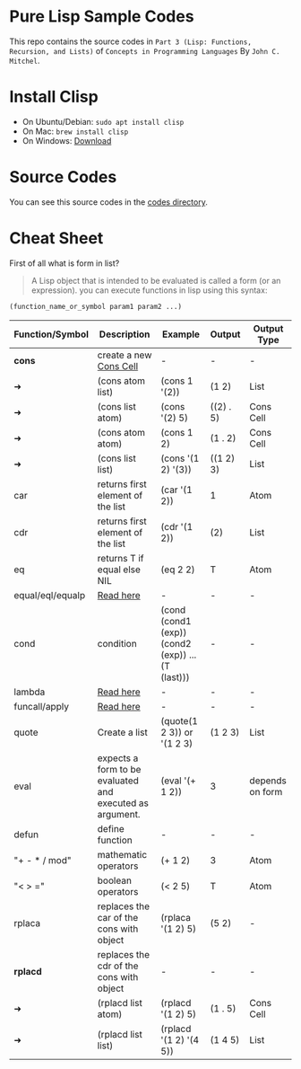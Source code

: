 # Pure Lisp Sample Codes

This repo contains the source codes in `Part 3 (Lisp: Functions, Recursion, and Lists)` of `Concepts in Programming Languages` By `John C. Mitchel`.

# Install Clisp

- On Ubuntu/Debian: `sudo apt install clisp`
- On Mac: `brew install clisp`
- On Windows: [Download](https://sourceforge.net/projects/clisp/)

# Source Codes

You can see this source codes in the [codes directory](./codes).

# Cheat Sheet
First of all what is form in list?
> A Lisp object that is intended to be evaluated is called a form (or an expression).
you can execute functions in lisp using this syntax:
```lisp
(function_name_or_symbol param1 param2 ...)
```

Function/Symbol | Description | Example | Output | Output Type
-|-|-|-|-
**cons**|create a new [Cons Cell](https://en.wikipedia.org/wiki/Cons)| - | - | -
➜|(cons atom list)|(cons 1 '(2))| (1 2) | List
➜|(cons list atom)|(cons '(2) 5)| ((2) . 5) | Cons Cell
➜|(cons atom atom)|(cons 1 2)| (1 . 2) | Cons Cell
➜|(cons list list)|(cons '(1 2) '(3))| ((1 2) 3) | List
car|returns first element of the list| (car '(1 2)) | 1 | Atom
cdr|returns first element of the list| (cdr '(1 2)) | (2) | List
eq|returns T if equal else NIL|(eq 2 2)|T| Atom
equal/eql/equalp|[Read here](https://stackoverflow.com/questions/547436/whats-the-difference-between-eq-eql-equal-and-equalp-in-common-lisp)|-|-|-
cond|condition|(cond (cond1 (exp)) (cond2 (exp)) ... (T (last)))| - | -
lambda|[Read here](https://stackoverflow.com/questions/13213611/writing-lambda-expressions-in-common-lisp)|-|-|-
funcall/apply|[Read here](https://stackoverflow.com/questions/3862394/when-do-you-use-apply-and-when-funcall)|-|-|-
quote|Create a list|(quote(1 2 3)) or '(1 2 3)|(1 2 3)| List
eval|expects a form to be evaluated and executed as argument.|(eval '(+ 1 2))|3| depends on form
defun|define function|-|-|-
"+ - * / mod"|mathematic operators|(+ 1 2)|3| Atom
"< > ="|boolean operators|(< 2 5)|T| Atom
rplaca|replaces the car of the cons with object|(rplaca '(1 2) 5)|(5 2)|-
**rplacd**|replaces the cdr of the cons with object|-|-|-
➜|(rplacd list atom)|(rplacd '(1 2) 5)|(1 . 5)|Cons Cell
➜|(rplacd list list)|(rplacd '(1 2) '(4 5))|(1 4 5)|List
